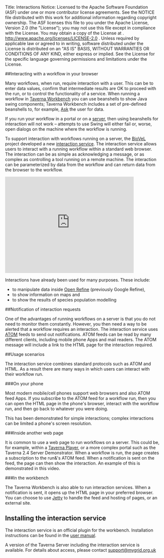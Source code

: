 Title:     Interactions
Notice:    Licensed to the Apache Software Foundation (ASF) under one
           or more contributor license agreements.  See the NOTICE file
           distributed with this work for additional information
           regarding copyright ownership.  The ASF licenses this file
           to you under the Apache License, Version 2.0 (the
           "License"); you may not use this file except in compliance
           with the License.  You may obtain a copy of the License at
           .
             http://www.apache.org/licenses/LICENSE-2.0
           .
           Unless required by applicable law or agreed to in writing,
           software distributed under the License is distributed on an
           "AS IS" BASIS, WITHOUT WARRANTIES OR CONDITIONS OF ANY
           KIND, either express or implied.  See the License for the
           specific language governing permissions and limitations
           under the License.

##Interacting with a workflow in your browser

Many workflows, when run, require interaction with a user. 
This can be to enter data values, confirm that intermediate results are OK to proceed with the 
   run, or to control the functionality of a service. 
When running a workflow in [Taverna Workbench](/download/workbench) you can use beanshells 
   to show Java swing components; Taverna Workbench includes a set of pre-defined beanshells to,
   for example, [Ask](http://dev.mygrid.org.uk/wiki/display/taverna/Ask) the user for data.

If you run your workflow in a portal or on a [server](/download/server), then using beanshells 
   for interaction will not work – attempts to use Swing will either fail or, worse, 
   open dialogs on the machine where the workflow is running.

To support interaction with workflows running on a server, the [BioVeL](http://www.biovel.eu)
   project developed a new 
   [interaction service](http://dev.mygrid.org.uk/wiki/display/taverna/Interaction+service). 
The interaction service allows users to interact with a running workflow within a standard web 
   browser. 
The interaction can be as simple as acknowledging a message, 
   or as complex as controlling a tool running on a remote machine. 
The interaction can be parameterized by data from the workflow and can return data from the 
   browser to the workflow.

<iframe src="http://www.youtube.com/embed/S9X6E4PdFcM?start=60" frameborder="0" 
        width="420" height="315"></iframe>

Interactions have already been used for many purposes. These include:

 - to manipulate data inside [Open Refine](http://openrefine.org/) (previously Google Refine),
 - to show information on maps and
 - to show the results of species population modelling

##Notification of interaction requests

One of the advantages of running workflows on a server is that you do not need to monitor them 
   constantly. 
However, you then need a way to be alerted that a workflow requires an interaction. 
The interaction service uses [ATOM](http://en.wikipedia.org/wiki/Atom_(standard)) feeds to send 
   out notifications. 
ATOM feeds can be read by many different clients, including mobile phone Apps and mail readers. 
The ATOM message will include a link to the HTML page for the interaction required.

##Usage scenarios

The interaction service combines standard protocols such as ATOM and HTML. 
As a result there are many ways in which users can interact with their workflow run.

###On your phone

Most modern mobile/cell phones support web browsers and also ATOM feed Apps. 
If you subscribe to the ATOM feed for a workflow run, 
   then you can open the HTML page in the phone's browser, interact with the workflow run, 
   and then go back to whatever you were doing.

This has been demonstrated for simple interactions; complex interactions can be limited a 
  phone's screen resolution.</p>

###Inside another web page

It is common to use a web page to run workflows on a server. 
This could be, for example, within a 
   [Taverna Player](/documentation/taverna-player), 
   or a more complex portal such as the Taverna 2.4 Server Demonstrator. 
When a workflow is run, the page creates a subscription to the run&'s ATOM feed. 
When a notification is sent on the feed, the page can then show the interaction. 
An example of this is demonstrated in this video.

###In the workbench

The Taverna Workbench is also able to run interaction services. 
When a notification is sent, it opens up the HTML page in your preferred browser. 
You can choose to use <a title="Jetty" href="http://www.eclipse.org/jetty/">Jetty</a> to handle the feed and hosting of pages, or an external site.</p>

<h2>Installing the interaction service</h2>
<p>The interaction service is an official plugin for the workbench. Installation instructions can be found in the <a href="http://dev.mygrid.org.uk/wiki/display/taverna/Finding+plugins">user manual</a>.</p>
<p>A version of the Taverna Server including the interaction service is available. For details about access, please contact <a href="mailto:support@mygrid.org.uk">support@mygrid.org.uk</a></p>

